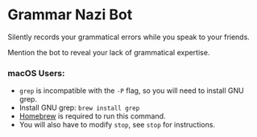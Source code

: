 # Grammar Nazi Bot

Silently records your grammatical errors while you speak to your friends.

Mention the bot to reveal your lack of grammatical expertise.

### macOS Users:
- `grep` is incompatible with the `-P` flag, so you will need to install GNU grep.
- Install GNU grep: `brew install grep`
- [Homebrew](https://brew.sh) is required to run this command.
- You will also have to modify `stop`, see `stop` for instructions.
